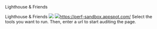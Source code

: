 Lighthouse & Friends

Lighthouse & Friends
![](../_resources/36d283b7bd9b47c719bdb99d23228439.png)
![](../_resources/3ef1cf7663411ba4b7220877af98cfcf.png)https://perf-sandbox.appspot.com/
Select the tools you want to run. Then, enter a url to start auditing the page.